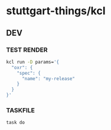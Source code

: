 # stuttgart-things/kcl

## DEV


### TEST RENDER

```bash
kcl run -D params='{
  "oxr": {
    "spec": {
      "name": "my-release"
    }
  }
}'
```

### TASKFILE

```bash
task do
```

